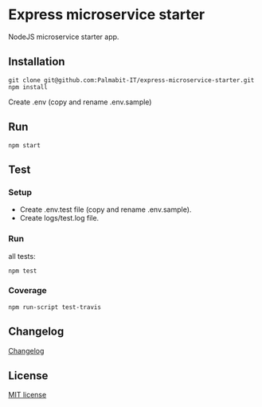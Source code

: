 # Express microservice starter

NodeJS microservice starter app.

## Installation

```
git clone git@github.com:Palmabit-IT/express-microservice-starter.git
npm install
```

Create .env (copy and rename .env.sample)

## Run

```
npm start
```

## Test

### Setup

* Create .env.test file (copy and rename .env.sample).
* Create logs/test.log file.

### Run

all tests:
```
npm test
```

### Coverage

```
npm run-script test-travis
```


## Changelog

[Changelog](CHANGELOG.md)

## License

[MIT license](LICENSE)
